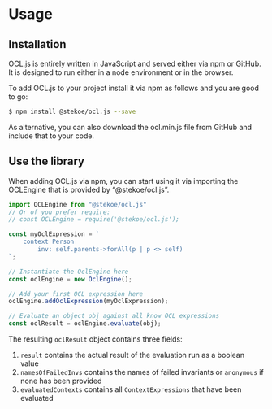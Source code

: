 # Usage
## Installation 
OCL.js is entirely written in JavaScript and served either via npm or GitHub. 
It is designed to run either in a node environment or in the browser.

To add OCL.js to your project install it via npm as follows and you are good to go:

```bash
$ npm install @stekoe/ocl.js --save
```

As alternative, you can also download the ocl.min.js file from GitHub and include that to your code.

## Use the library
When adding OCL.js via npm, you can start using it via importing the OCLEngine that is provided by “@stekoe/ocl.js”.

```javascript
import OCLEngine from "@stekoe/ocl.js"
// Or of you prefer require:
// const OCLEngine = require('@stekoe/ocl.js');

const myOclExpression = `
    context Person
        inv: self.parents->forAll(p | p <> self)
`;

// Instantiate the OclEngine here
const oclEngine = new OclEngine();

// Add your first OCL expression here
oclEngine.addOclExpression(myOclExpression);

// Evaluate an object obj against all know OCL expressions
const oclResult = oclEngine.evaluate(obj);
```

The resulting `oclResult` object contains three fields: 
1. `result` contains the actual result of the evaluation run as a boolean value 
1. `namesOfFailedInvs` contains the names of failed invariants or `anonymous` if none has been provided
1. `evaluatedContexts` contains all `ContextExpressions` that have been evaluated 